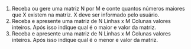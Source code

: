 1. Receba ou gere uma matriz N por M e conte quantos números maiores que X existem na matriz. X deve ser
informado pelo usuário.
2. Receba e apresente uma matriz de N Linhas x M Colunas valores inteiros. Após isso indique qual é o maior e
valor da matriz.
3. Receba e apresente uma matriz de N Linhas x M Colunas valores inteiros. Após isso indique qual é o menor e
valor da matriz.
